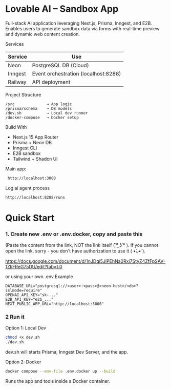 # Lovable AI – Sandbox App

Full-stack AI application leveraging Next.js, Prisma, Inngest, and E2B. Enables users to generate sandbox data via forms with real-time preview and dynamic web content creation.

Services

| Service | Use                                  |
| ------- | ------------------------------------ |
| Neon    | PostgreSQL DB (Cloud)                |
| Inngest | Event orchestration (localhost:8288) |
| Railway | API deployment                       |

Project Structure

```
/src              → App logic
/prisma/schema    → DB models
/dev.sh           → Local dev runner
/docker-compose   → Docker setup
```

Build With

* Next.js 15 App Router
* Prisma + Neon DB
* Inngest CLI
* E2B sandbox
* Tailwind + Shadcn UI


Main app:
```bash
 http://localhost:3000
```

Log ai agent process
```bash
http://localhost:8288/runs
```
# Quick Start

### 1. Create new .env or .env.docker, copy and paste this 
(Paste the content from the link, NOT the link itself ( ͠° ͟ʖ ͡° ). If you cannot open the link, sorry - you don't have authorization to use it ( •̀ᴗ•́ ).

https://docs.google.com/document/d/1nJDqi5JiPEhNa0Rxi7StyZ4ZfFpSAV-1ZIiFReG75DU/edit?tab=t.0

or using your own .env Example

```env
DATABASE_URL="postgresql://<user>:<pass>@<neon-host>/<db>?sslmode=require"
OPENAI_API_KEY="sk-..."
E2B_API_KEY="e2b_..."
NEXT_PUBLIC_APP_URL="http://localhost:3000"
```

### 2 Run it 

Option 1: Local Dev

```bash
chmod +x dev.sh
./dev.sh
```
dev.sh will starts Prisma, Inngest Dev Server, and the app.

Option 2: Docker


```bash
docker compose --env-file .env.docker up --build
```

Runs the app and tools inside a Docker container.
